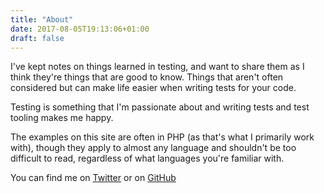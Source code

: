 ```yaml
---
title: "About"
date: 2017-08-05T19:13:06+01:00
draft: false
---
```


I've kept notes on things learned in testing, and want to share them as I think they're things that are good to know. Things that aren't often considered but can make life easier when writing tests for your code.

Testing is something that I'm passionate about and writing tests and test tooling makes me happy.

The examples on this site are often in PHP (as that's what I primarily work with), though they apply to almost any language and shouldn't be too difficult to read, regardless of what languages you're familiar with. 


You can find me on [Twitter](https://twitter.com/Brunty) or on [GitHub](https://github.com/Brunty)
